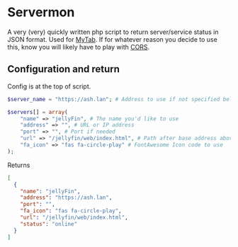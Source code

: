 # Servermon

A very (very) quickly written php script to return server/service status in JSON format. Used for [MyTab](https://github.com/jnines/MyTab). If for whatever reason you decide to use this, know you will likely have to play with [CORS](https://developer.mozilla.org/en-US/docs/Web/HTTP/CORS).

## Configuration and return

Config is at the top of script.

```php
$server_name = "https://ash.lan"; # Address to use if not specified below;  Only one instance.

$servers[] = array(
    "name" => "jellyFin", # The name you'd like to use
    "address" => "", # URL or IP address
    "port" => "", # Port if needed
    "url" => "/jellyfin/web/index.html", # Path after base address above
    "fa_icon" => "fas fa-circle-play" # FontAwesome Icon code to use
);
```

Returns

```json
[
  {
    "name": "jellyFin",
    "address": "https://ash.lan",
    "port": "",
    "fa_icon": "fas fa-circle-play",
    "url": "/jellyfin/web/index.html",
    "status": "online"
  }
]
```
